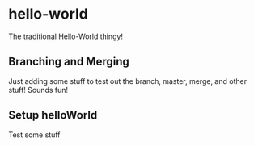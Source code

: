 # hello-world
The traditional Hello-World thingy!

## Branching and Merging
Just adding some stuff to test out the branch, master, merge, and other stuff! Sounds fun!

## Setup helloWorld
Test some stuff
